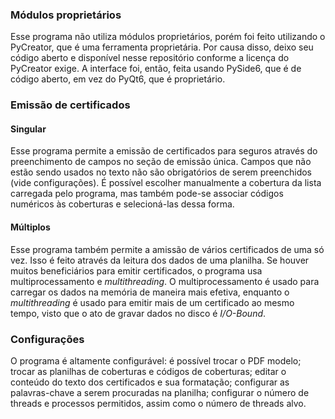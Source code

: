 ### Módulos proprietários
Esse programa não utiliza módulos proprietários, porém foi feito utilizando o PyCreator, que é uma ferramenta proprietária. Por causa disso, deixo seu código aberto e disponível nesse repositório conforme a licença do PyCreator exige. A interface foi, então, feita usando PySide6, que é de código aberto, em vez do PyQt6, que é proprietário.

### Emissão de certificados

#### Singular
Esse programa permite a emissão de certificados para seguros através do preenchimento de campos no seção de emissão única. Campos que não estão sendo usados no texto não são obrigatórios de serem preenchidos (vide configurações). É possível escolher manualmente a cobertura da lista carregada pelo programa, mas também pode-se associar códigos numéricos às coberturas e selecioná-las dessa forma.

#### Múltiplos
Esse programa também permite a amissão de vários certificados de uma só vez. Isso é feito através da leitura dos dados de uma planilha. Se houver muitos beneficiários para emitir certificados, o programa usa multiprocessamento e _multithreading_. O multiprocessamento é usado para carregar os dados na memória de maneira mais efetiva, enquanto o _multithreading_ é usado para emitir mais de um certificado ao mesmo tempo, visto que o ato de gravar dados no disco é _I/O-Bound_.

### Configurações
O programa é altamente configurável: é possível trocar o PDF modelo; trocar as planilhas de coberturas e códigos de coberturas; editar o conteúdo do texto dos certificados e sua formatação; configurar as palavras-chave a serem procuradas na planilha; configurar o número de threads e processos permitidos, assim como o número de threads alvo.
